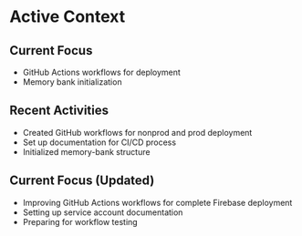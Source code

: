 # Active Context

## Current Focus
- GitHub Actions workflows for deployment
- Memory bank initialization

## Recent Activities
- Created GitHub workflows for nonprod and prod deployment
- Set up documentation for CI/CD process
- Initialized memory-bank structure

## Current Focus (Updated)
- Improving GitHub Actions workflows for complete Firebase deployment
- Setting up service account documentation
- Preparing for workflow testing
